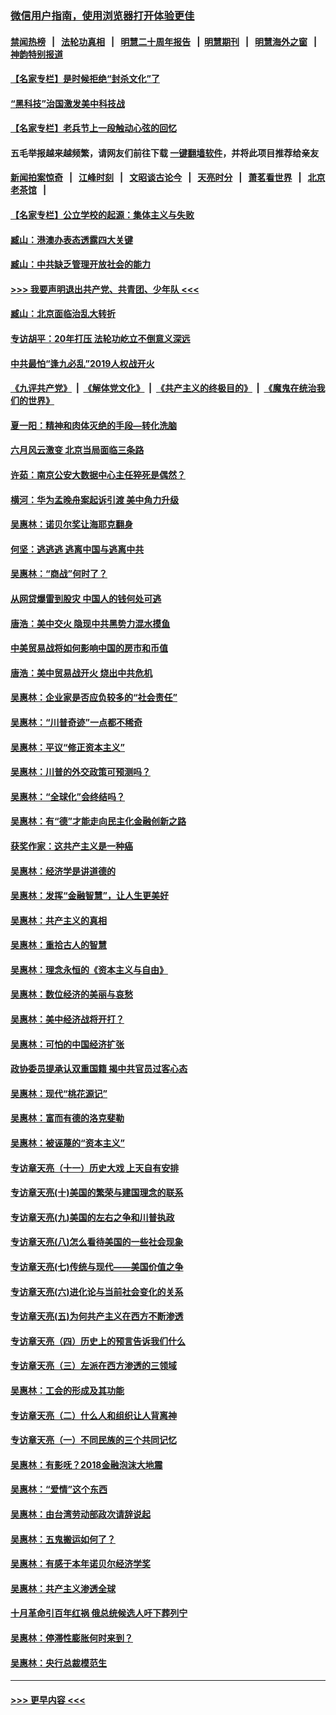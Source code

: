 ### [微信用户指南，使用浏览器打开体验更佳](https://github.com/gfw-breaker/banned-news1/blob/master/indexes/wechat-guide.md?t=0)
#### [禁闻热榜](热点新闻.md?t=0)  &nbsp;&nbsp;|&nbsp;&nbsp; [法轮功真相](https://github.com/gfw-breaker/truth/blob/master/README.md?t=0) &nbsp;&nbsp;|&nbsp;&nbsp; [明慧二十周年报告](https://github.com/gfw-breaker/mh-reports/blob/master/README.md?t=0) &nbsp;&nbsp;|&nbsp;&nbsp;[明慧期刊](https://github.com/gfw-breaker/mh-qikan) &nbsp;&nbsp;|&nbsp;&nbsp; [明慧海外之窗](https://github.com/gfw-breaker/mh-news/blob/master/README.md?t=0) &nbsp;&nbsp;|&nbsp;&nbsp; [神韵特别报道](https://github.com/gfw-breaker/mh-news/blob/master/shenyun.md?t=0)
#### [【名家专栏】是时候拒绝“封杀文化”了](../pages/nsc423/n11814093.md?t=02151702) 
#### [“黑科技”治国激发美中科技战](../pages/nsc423/n11638056.md?t=02151702) 
#### [【名家专栏】老兵节上一段触动心弦的回忆](../pages/nsc423/n11646016.md?t=02151702) 
#### 五毛举报越来越频繁，请网友们前往下载 [一键翻墙软件](https://github.com/gfw-breaker/ssr-accounts)，并将此项目推荐给亲友
#### [新闻拍案惊奇](https://github.com/gfw-breaker/banned-news1/blob/master/pages/link4.md) &nbsp;&nbsp;|&nbsp;&nbsp; [江峰时刻](https://github.com/gfw-breaker/banned-news1/blob/master/pages/link4.md) &nbsp;&nbsp;|&nbsp;&nbsp; [文昭谈古论今](https://github.com/gfw-breaker/banned-news1/blob/master/pages/link4.md) &nbsp;&nbsp;|&nbsp;&nbsp; [天亮时分](https://github.com/gfw-breaker/banned-news1/blob/master/pages/link4.md) &nbsp;&nbsp;|&nbsp;&nbsp; [萧茗看世界](https://github.com/gfw-breaker/banned-news1/blob/master/pages/link4.md) &nbsp;&nbsp;|&nbsp;&nbsp; [北京老茶馆](https://github.com/gfw-breaker/banned-news1/blob/master/pages/link4.md) &nbsp;&nbsp;|&nbsp;&nbsp; 
#### [【名家专栏】公立学校的起源：集体主义与失败](../pages/nsc423/n11601833.md?t=02151702) 
#### [臧山：港澳办表态透露四大关键](../pages/nsc423/n11421628.md?t=02151702) 
#### [臧山：中共缺乏管理开放社会的能力](../pages/nsc423/n11407457.md?t=02151702) 
#### [>>> 我要声明退出共产党、共青团、少年队 <<<](https://github.com/begood0513/goodnews/blob/master/quit/letter.md) 
#### [臧山：北京面临治乱大转折](../pages/nsc423/n11406895.md?t=02151702) 
#### [专访胡平：20年打压 法轮功屹立不倒意义深远](../pages/nsc423/n11398800.md?t=02151702) 
#### [中共最怕“逢九必乱”2019人权战开火](../pages/nsc423/n11385248.md?t=02151702) 
#### [《九评共产党》](https://github.com/begood0513/9ping.md/blob/master/README.md) &nbsp;|&nbsp; [《解体党文化》](../../../../jtdwh.md/blob/master/README.md)  &nbsp;|&nbsp; [《共产主义的终极目的》](../../../../gczydzjmd.md/blob/master/README.md) &nbsp;|&nbsp; [《魔鬼在统治我们的世界》](../../../../mgztzwmdsj.md/blob/master/README.md) 
#### [夏一阳：精神和肉体灭绝的手段—转化洗脑](../pages/nsc423/n11368250.md?t=02151702) 
#### [六月风云激变 北京当局面临三条路](../pages/nsc423/n11313668.md?t=02151702) 
#### [许茹：南京公安大数据中心主任猝死是偶然？](../pages/nsc423/n11064744.md?t=02151702) 
#### [横河：华为孟晚舟案起诉引渡 美中角力升级](../pages/nsc423/n11027230.md?t=02151702) 
#### [吴惠林：诺贝尔奖让海耶克翻身](../pages/nsc423/n10890049.md?t=02151702) 
#### [何坚：逃逃逃 逃离中国与逃离中共](../pages/nsc423/n10592891.md?t=02151702) 
#### [吴惠林：“商战”何时了？](../pages/nsc423/n10573558.md?t=02151702) 
#### [从网贷爆雷到股灾 中国人的钱何处可逃](../pages/nsc423/n10572800.md?t=02151702) 
#### [唐浩：美中交火 隐现中共黑势力混水摸鱼](../pages/nsc423/n10544040.md?t=02151702) 
#### [中美贸易战将如何影响中国的房市和币值](../pages/nsc423/n10543697.md?t=02151702) 
#### [唐浩：美中贸易战开火 烧出中共危机](../pages/nsc423/n10540126.md?t=02151702) 
#### [吴惠林：企业家是否应负较多的“社会责任”](../pages/nsc423/n10535022.md?t=02151702) 
#### [吴惠林：“川普奇迹”一点都不稀奇](../pages/nsc423/n10512808.md?t=02151702) 
#### [吴惠林：平议“修正资本主义”](../pages/nsc423/n10495724.md?t=02151702) 
#### [吴惠林：川普的外交政策可预测吗？](../pages/nsc423/n10462387.md?t=02151702) 
#### [吴惠林：“全球化”会终结吗？](../pages/nsc423/n10452838.md?t=02151702) 
#### [吴惠林：有“德”才能走向民主化金融创新之路](../pages/nsc423/n10432292.md?t=02151702) 
#### [获奖作家：这共产主义是一种癌](../pages/nsc423/n10431541.md?t=02151702) 
#### [吴惠林：经济学是讲道德的](../pages/nsc423/n10398014.md?t=02151702) 
#### [吴惠林：发挥“金融智慧”，让人生更美好](../pages/nsc423/n10375019.md?t=02151702) 
#### [吴惠林：共产主义的真相](../pages/nsc423/n10351394.md?t=02151702) 
#### [吴惠林：重拾古人的智慧](../pages/nsc423/n10337691.md?t=02151702) 
#### [吴惠林：理念永恒的《资本主义与自由》](../pages/nsc423/n10316274.md?t=02151702) 
#### [吴惠林：数位经济的美丽与哀愁](../pages/nsc423/n10292946.md?t=02151702) 
#### [吴惠林：美中经济战将开打？](../pages/nsc423/n10258825.md?t=02151702) 
#### [吴惠林：可怕的中国经济扩张](../pages/nsc423/n10219147.md?t=02151702) 
#### [政协委员提承认双重国籍 揭中共官员过客心态](../pages/nsc423/n10208809.md?t=02151702) 
#### [吴惠林：现代“桃花源记”](../pages/nsc423/n10185234.md?t=02151702) 
#### [吴惠林：富而有德的洛克斐勒](../pages/nsc423/n10142264.md?t=02151702) 
#### [吴惠林：被诬蔑的“资本主义”](../pages/nsc423/n10124816.md?t=02151702) 
#### [专访章天亮（十一）历史大戏 上天自有安排](../pages/nsc423/n10094905.md?t=02151702) 
#### [专访章天亮(十)美国的繁荣与建国理念的联系](../pages/nsc423/n10094899.md?t=02151702) 
#### [专访章天亮(九)美国的左右之争和川普执政](../pages/nsc423/n10094889.md?t=02151702) 
#### [专访章天亮(八)怎么看待美国的一些社会现象](../pages/nsc423/n10094857.md?t=02151702) 
#### [专访章天亮(七)传统与现代——美国价值之争](../pages/nsc423/n10093140.md?t=02151702) 
#### [专访章天亮(六)进化论与当前社会变化的关系](../pages/nsc423/n10092036.md?t=02151702) 
#### [专访章天亮(五)为何共产主义在西方不断渗透](../pages/nsc423/n10083620.md?t=02151702) 
#### [专访章天亮（四）历史上的预言告诉我们什么](../pages/nsc423/n10083606.md?t=02151702) 
#### [专访章天亮（三）左派在西方渗透的三领域](../pages/nsc423/n10081115.md?t=02151702) 
#### [吴惠林：工会的形成及其功能](../pages/nsc423/n10080633.md?t=02151702) 
#### [专访章天亮（二）什么人和组织让人背离神](../pages/nsc423/n10076637.md?t=02151702) 
#### [专访章天亮（一）不同民族的三个共同记忆](../pages/nsc423/n10074188.md?t=02151702) 
#### [吴惠林：有影呒？2018金融泡沫大地震](../pages/nsc423/n10040534.md?t=02151702) 
#### [吴惠林：“爱情”这个东西](../pages/nsc423/n10019423.md?t=02151702) 
#### [吴惠林：由台湾劳动部政次请辞说起](../pages/nsc423/n9979679.md?t=02151702) 
#### [吴惠林：五鬼搬运如何了？](../pages/nsc423/n9925338.md?t=02151702) 
#### [吴惠林：有感于本年诺贝尔经济学奖](../pages/nsc423/n9871883.md?t=02151702) 
#### [吴惠林：共产主义渗透全球](../pages/nsc423/n9812748.md?t=02151702) 
#### [十月革命引百年红祸 俄总统候选人吁下葬列宁](../pages/nsc423/n9810182.md?t=02151702) 
#### [吴惠林：停滞性膨胀何时来到？](../pages/nsc423/n9764136.md?t=02151702) 
#### [吴惠林：央行总裁模范生](../pages/nsc423/n9728134.md?t=02151702) 

----
#### [ >>> 更早内容 <<< ](../indexes/nsc423-earlier.md)
